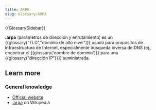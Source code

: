 ```yaml
---
title: ARPA
slug: Glossary/ARPA
---
```


{{GlossarySidebar}}

**.arpa** (parametros de dirección y enrutamiento) es un {{glossary("TLD","dominio de alto nivel")}} usado para propositos de infraestructura de Internet, especialmente busqueda inversa de DNS (ej., encontrar el {{glossary('nombre de dominio')}} para una {{glossary("dirección IP")}}) suministrada.

## Learn more

### General knowledge

- [Official website](https://www.iana.org/domains/arpa)
- [.arpa](https://es.wikipedia.org/wiki/.arpa) on Wikipedia
